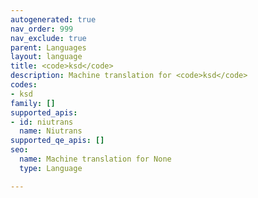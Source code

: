 ```yaml
---
autogenerated: true
nav_order: 999
nav_exclude: true
parent: Languages
layout: language
title: <code>ksd</code>
description: Machine translation for <code>ksd</code>
codes:
- ksd
family: []
supported_apis:
- id: niutrans
  name: Niutrans
supported_qe_apis: []
seo:
  name: Machine translation for None
  type: Language

---
```


